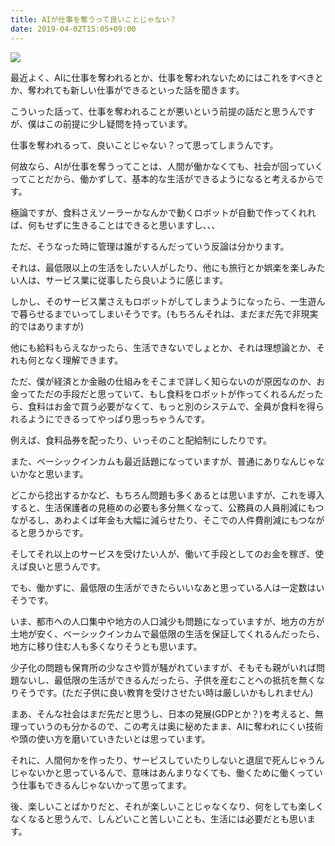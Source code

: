 ```yaml
---
title: AIが仕事を奪うって良いことじゃない？
date: 2019-04-02T15:05+09:00
---
```


![](images/artificial-intelligence-take-away-human-jobs/20190402150333.jpg)

最近よく、AIに仕事を奪われるとか、仕事を奪われないためにはこれをすべきとか、奪われても新しい仕事ができるといった話を聞きます。

こういった話って、仕事を奪われることが悪いという前提の話だと思うんですが、僕はこの前提に少し疑問を持っています。

仕事を奪われるって、良いことじゃない？って思ってしまうんです。

何故なら、AIが仕事を奪うってことは、人間が働かなくても、社会が回っていくってことだから、働かずして、基本的な生活ができるようになると考えるからです。

極論ですが、食料さえソーラーかなんかで動くロボットが自動で作ってくれれば、何もせずに生きることはできると思いますし、、、

ただ、そうなった時に管理は誰がするんだっていう反論は分かります。

それは、最低限以上の生活をしたい人がしたり、他にも旅行とか娯楽を楽しみたい人は、サービス業に従事したら良いように感じます。

しかし、そのサービス業さえもロボットがしてしまうようになったら、一生遊んで暮らせるまでいってしまいそうです。(もちろんそれは、まだまだ先で非現実的ではありますが)

他にも給料もらえなかったら、生活できないでしょとか、それは理想論とか、それも何となく理解できます。

ただ、僕が経済とか金融の仕組みをそこまで詳しく知らないのが原因なのか、お金ってただの手段だと思っていて、もし食料をロボットが作ってくれるんだったら、食料はお金で買う必要がなくて、もっと別のシステムで、全員が食料を得られるようにできるってやっぱり思っちゃうんです。

例えば、食料品券を配ったり、いっそのこと配給制にしたりです。

また、ベーシックインカムも最近話題になっていますが、普通にありなんじゃないかなと思います。

どこから捻出するかなど、もちろん問題も多くあるとは思いますが、これを導入すると、生活保護者の見極めの必要も多分無くなって、公務員の人員削減にもつながるし、あわよくば年金も大幅に減らせたり、そこでの人件費削減にもつながると思うからです。

そしてそれ以上のサービスを受けたい人が、働いて手段としてのお金を稼ぎ、使えば良いと思うんです。

でも、働かずに、最低限の生活ができたらいいなあと思っている人は一定数はいそうです。

いま、都市への人口集中や地方の人口減少も問題になっていますが、地方の方が土地が安く、ベーシックインカムで最低限の生活を保証してくれるんだったら、地方に移り住む人も多くなりそうとも思います。

少子化の問題も保育所の少なさや質が騒がれていますが、そもそも親がいれば問題ないし、最低限の生活ができるんだったら、子供を産むことへの抵抗を無くなりそうです。(ただ子供に良い教育を受けさせたい時は厳しいかもしれません)

まあ、そんな社会はまだ先だと思うし、日本の発展(GDPとか？)を考えると、無理っていうのも分かるので、この考えは奥に秘めたまま、AIに奪われにくい技術や頭の使い方を磨いていきたいとは思っています。

それに、人間何かを作ったり、サービスしていたりしないと退屈で死んじゃうんじゃないかと思っているんで、意味はあんまりなくても、働くために働くっていう仕事もできるんじゃないかって思ってます。

後、楽しいことばかりだと、それが楽しいことじゃなくなり、何をしても楽しくなくなると思うんで、しんどいこと苦しいことも、生活には必要だとも思います。
